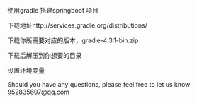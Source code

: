使用gradle 搭建springboot 项目

下载地址http://services.gradle.org/distributions/

下载你所需要对应的版本，gradle-4.3.1-bin.zip

下载后解压到你想要的目录
  
设置环境变量   

Should you have any questions, please feel free to let us know      952835607@qq.com
